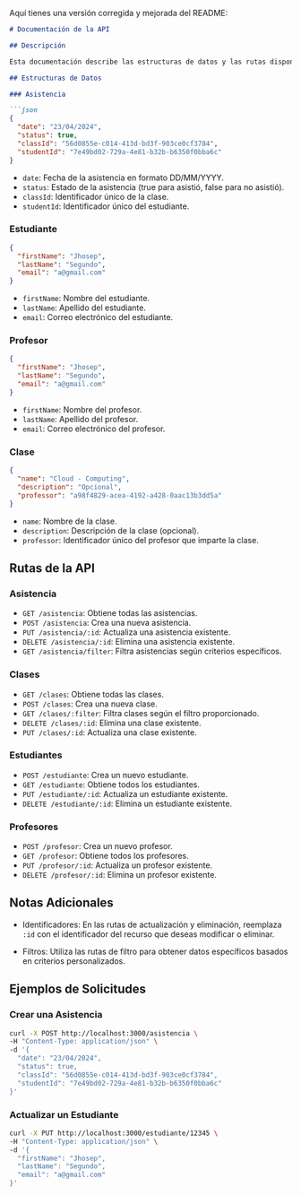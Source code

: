 Aquí tienes una versión corregida y mejorada del README:

```markdown:README.md
# Documentación de la API

## Descripción

Esta documentación describe las estructuras de datos y las rutas disponibles en la API para gestionar asistencias, estudiantes, profesores y clases.

## Estructuras de Datos

### Asistencia

```json
{
  "date": "23/04/2024",
  "status": true,
  "classId": "56d0855e-c014-413d-bd3f-903ce0cf3784",
  "studentId": "7e49bd02-729a-4e81-b32b-b6350f0bba6c"
}
```

- `date`: Fecha de la asistencia en formato DD/MM/YYYY.
- `status`: Estado de la asistencia (true para asistió, false para no asistió).
- `classId`: Identificador único de la clase.
- `studentId`: Identificador único del estudiante.

### Estudiante

```json
{
  "firstName": "Jhosep",
  "lastName": "Segundo",
  "email": "a@gmail.com"
}
```

- `firstName`: Nombre del estudiante.
- `lastName`: Apellido del estudiante.
- `email`: Correo electrónico del estudiante.

### Profesor

```json
{
  "firstName": "Jhosep",
  "lastName": "Segundo",
  "email": "a@gmail.com"
}
```

- `firstName`: Nombre del profesor.
- `lastName`: Apellido del profesor.
- `email`: Correo electrónico del profesor.

### Clase

```json
{
  "name": "Cloud - Computing",
  "description": "Opcional",
  "professor": "a98f4829-acea-4192-a428-0aac13b3dd5a"
}
```

- `name`: Nombre de la clase.
- `description`: Descripción de la clase (opcional).
- `professor`: Identificador único del profesor que imparte la clase.

## Rutas de la API

### Asistencia
- `GET /asistencia`: Obtiene todas las asistencias.
- `POST /asistencia`: Crea una nueva asistencia.
- `PUT /asistencia/:id`: Actualiza una asistencia existente.
- `DELETE /asistencia/:id`: Elimina una asistencia existente.
- `GET /asistencia/filter`: Filtra asistencias según criterios específicos.

### Clases
- `GET /clases`: Obtiene todas las clases.
- `POST /clases`: Crea una nueva clase.
- `GET /clases/:filter`: Filtra clases según el filtro proporcionado.
- `DELETE /clases/:id`: Elimina una clase existente.
- `PUT /clases/:id`: Actualiza una clase existente.

### Estudiantes
- `POST /estudiante`: Crea un nuevo estudiante.
- `GET /estudiante`: Obtiene todos los estudiantes.
- `PUT /estudiante/:id`: Actualiza un estudiante existente.
- `DELETE /estudiante/:id`: Elimina un estudiante existente.

### Profesores
- `POST /profesor`: Crea un nuevo profesor.
- `GET /profesor`: Obtiene todos los profesores.
- `PUT /profesor/:id`: Actualiza un profesor existente.
- `DELETE /profesor/:id`: Elimina un profesor existente.

## Notas Adicionales
- Identificadores: En las rutas de actualización y eliminación, reemplaza `:id` con el identificador del recurso que deseas modificar o eliminar.

- Filtros: Utiliza las rutas de filtro para obtener datos específicos basados en criterios personalizados.

## Ejemplos de Solicitudes

### Crear una Asistencia
```bash
curl -X POST http://localhost:3000/asistencia \
-H "Content-Type: application/json" \
-d '{
  "date": "23/04/2024",
  "status": true,
  "classId": "56d0855e-c014-413d-bd3f-903ce0cf3784",
  "studentId": "7e49bd02-729a-4e81-b32b-b6350f0bba6c"
}'
```

### Actualizar un Estudiante
```bash
curl -X PUT http://localhost:3000/estudiante/12345 \
-H "Content-Type: application/json" \
-d '{
  "firstName": "Jhosep",
  "lastName": "Segundo",
  "email": "a@gmail.com"
}'
```
```